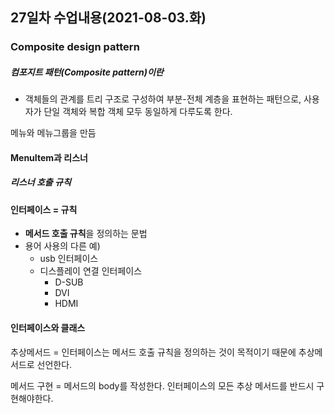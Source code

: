 ## 27일차 수업내용(2021-08-03.화)

### Composite design pattern

##### **컴포지트 패턴**(Composite pattern)이란

- 객체들의 관계를 트리 구조로 구성하여 부분-전체 계층을 표현하는 패턴으로, 사용자가 단일 객체와 복합 객체 모두 동일하게 다루도록 한다.

메뉴와 메뉴그룹을 만듬



#### MenuItem과 리스너



##### 리스너 호출 규칙



#### 인터페이스 = 규칙

- **메서드 호출 규칙**을 정의하는 문법
- 용어 사용의 다른 예)
  - usb 인터페이스
  - 디스플레이 연결 인터페이스
    - D-SUB
    - DVI
    - HDMI

#### 인터페이스와 클래스

추상메서드 = 인터페이스는 메서드 호출 규칙을 정의하는 것이 목적이기 때문에 추상메서드로 선언한다.

메서드 구현 = 메서드의 body를 작성한다. 인터페이스의 모든 추상 메서드를 반드시 구현해야한다.

